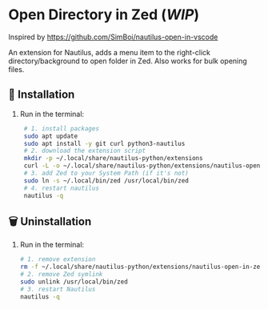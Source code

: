 # Open Directory in Zed (*WIP*)

Inspired by https://github.com/SimBoi/nautilus-open-in-vscode

An extension for Nautilus, adds a menu item to the right-click directory/background to open folder in Zed. Also works for bulk opening files.

## 🚀 Installation

1. Run in the terminal:
   ```bash
	# 1. install packages
	sudo apt update
	sudo apt install -y git curl python3-nautilus
	# 2. download the extension script
	mkdir -p ~/.local/share/nautilus-python/extensions
	curl -L -o ~/.local/share/nautilus-python/extensions/nautilus-open-in-zed.py https://raw.githubusercontent.com/hrbtk/nautilus-open-in-zed/refs/heads/main/nautilus-open-in-zed.py
	# 3. add Zed to your System Path (if it's not)
	sudo ln -s ~/.local/bin/zed /usr/local/bin/zed
	# 4. restart nautilus
	nautilus -q
	```

## 🗑️ Uninstallation

1. Run in the terminal:
	```bash
	# 1. remove extension
	rm -f ~/.local/share/nautilus-python/extensions/nautilus-open-in-zed.py
	# 2. remove Zed symlink
	sudo unlink /usr/local/bin/zed
	# 3. restart Nautilus
	nautilus -q
	````
